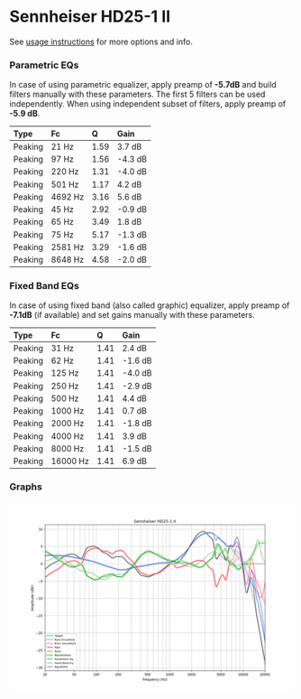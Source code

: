# Sennheiser HD25-1 II
See [usage instructions](https://github.com/jaakkopasanen/AutoEq#usage) for more options and info.

### Parametric EQs
In case of using parametric equalizer, apply preamp of **-5.7dB** and build filters manually
with these parameters. The first 5 filters can be used independently.
When using independent subset of filters, apply preamp of **-5.9 dB**.

| Type    | Fc      |    Q | Gain    |
|:--------|:--------|:-----|:--------|
| Peaking | 21 Hz   | 1.59 | 3.7 dB  |
| Peaking | 97 Hz   | 1.56 | -4.3 dB |
| Peaking | 220 Hz  | 1.31 | -4.0 dB |
| Peaking | 501 Hz  | 1.17 | 4.2 dB  |
| Peaking | 4692 Hz | 3.16 | 5.6 dB  |
| Peaking | 45 Hz   | 2.92 | -0.9 dB |
| Peaking | 65 Hz   | 3.49 | 1.8 dB  |
| Peaking | 75 Hz   | 5.17 | -1.3 dB |
| Peaking | 2581 Hz | 3.29 | -1.6 dB |
| Peaking | 8648 Hz | 4.58 | -2.0 dB |

### Fixed Band EQs
In case of using fixed band (also called graphic) equalizer, apply preamp of **-7.1dB**
(if available) and set gains manually with these parameters.

| Type    | Fc       |    Q | Gain    |
|:--------|:---------|:-----|:--------|
| Peaking | 31 Hz    | 1.41 | 2.4 dB  |
| Peaking | 62 Hz    | 1.41 | -1.6 dB |
| Peaking | 125 Hz   | 1.41 | -4.0 dB |
| Peaking | 250 Hz   | 1.41 | -2.9 dB |
| Peaking | 500 Hz   | 1.41 | 4.4 dB  |
| Peaking | 1000 Hz  | 1.41 | 0.7 dB  |
| Peaking | 2000 Hz  | 1.41 | -1.8 dB |
| Peaking | 4000 Hz  | 1.41 | 3.9 dB  |
| Peaking | 8000 Hz  | 1.41 | -1.5 dB |
| Peaking | 16000 Hz | 1.41 | 6.9 dB  |

### Graphs
![](./Sennheiser%20HD25-1%20II.png)
